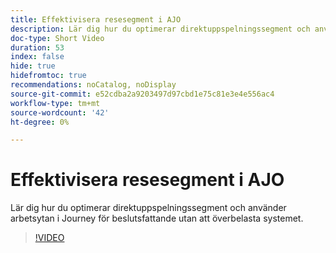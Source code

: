 ```yaml
---
title: Effektivisera resesegment i AJO
description: Lär dig hur du optimerar direktuppspelningssegment och använder arbetsytan i Journey för beslutsfattande utan att överbelasta systemet.
doc-type: Short Video
duration: 53
index: false
hide: true
hidefromtoc: true
recommendations: noCatalog, noDisplay
source-git-commit: e52cdba2a9203497d97cbd1e75c81e3e4e556ac4
workflow-type: tm+mt
source-wordcount: '42'
ht-degree: 0%

---
```



# Effektivisera resesegment i AJO

Lär dig hur du optimerar direktuppspelningssegment och använder arbetsytan i Journey för beslutsfattande utan att överbelasta systemet.

<!-- 62_S522_3442522_52_streamlining-journey-segments-in-ajo -->
>[!VIDEO](https://video.tv.adobe.com/v/3460457/?learn=on&enablevpops=true&captions=swe)
